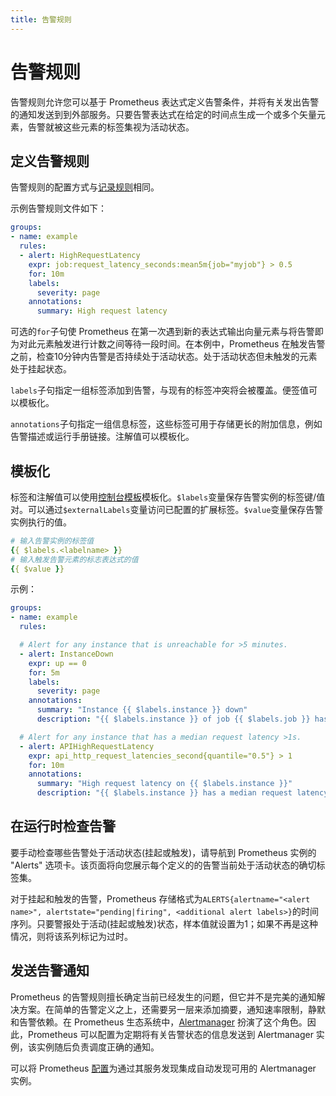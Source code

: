 ```yaml
---
title: 告警规则
---
```


# 告警规则

告警规则允许您可以基于 Prometheus 表达式定义告警条件，并将有关发出告警的通知发送到到外部服务。只要告警表达式在给定的时间点生成一个或多个矢量元素，告警就被这些元素的标签集视为活动状态。

## 定义告警规则

告警规则的配置方式与[记录规则](recording_rules.md)相同。

示例告警规则文件如下：

```yaml
groups:
- name: example
  rules:
  - alert: HighRequestLatency
    expr: job:request_latency_seconds:mean5m{job="myjob"} > 0.5
    for: 10m
    labels:
      severity: page
    annotations:
      summary: High request latency
```

可选的`for`子句使 Prometheus 在第一次遇到新的表达式输出向量元素与将告警即为对此元素触发进行计数之间等待一段时间。在本例中，Prometheus 在触发告警之前，检查10分钟内告警是否持续处于活动状态。处于活动状态但未触发的元素处于挂起状态。

`labels`子句指定一组标签添加到告警，与现有的标签冲突将会被覆盖。便签值可以模板化。

`annotations`子句指定一组信息标签，这些标签可用于存储更长的附加信息，例如告警描述或运行手册链接。注解值可以模板化。

## 模板化

标签和注解值可以使用[控制台模板](consoles.md)模板化。`$labels`变量保存告警实例的标签键/值对。可以通过`$externalLabels`变量访问已配置的扩展标签。`$value`变量保存告警实例执行的值。

```yaml
# 输入告警实例的标签值
{{ $labels.<labelname> }}
# 输入触发告警元素的标志表达式的值
{{ $value }}
```

示例：

```yaml
groups:
- name: example
  rules:

  # Alert for any instance that is unreachable for >5 minutes.
  - alert: InstanceDown
    expr: up == 0
    for: 5m
    labels:
      severity: page
    annotations:
      summary: "Instance {{ $labels.instance }} down"
      description: "{{ $labels.instance }} of job {{ $labels.job }} has been down for more than 5 minutes."

  # Alert for any instance that has a median request latency >1s.
  - alert: APIHighRequestLatency
    expr: api_http_request_latencies_second{quantile="0.5"} > 1
    for: 10m
    annotations:
      summary: "High request latency on {{ $labels.instance }}"
      description: "{{ $labels.instance }} has a median request latency above 1s (current value: {{ $value }}s)"
```

## 在运行时检查告警

要手动检查哪些告警处于活动状态\(挂起或触发\)，请导航到 Prometheus 实例的 "Alerts" 选项卡。该页面将向您展示每个定义的的告警当前处于活动状态的确切标签集。

对于挂起和触发的告警，Prometheus 存储格式为`ALERTS{alertname="<alert name>", alertstate="pending|firing", <additional alert labels>}`的时间序列。只要警报处于活动\(挂起或触发\)状态，样本值就设置为1；如果不再是这种情况，则将该系列标记为过时。

## 发送告警通知

Prometheus 的告警规则擅长确定当前已经发生的问题，但它并不是完美的通知解决方案。在简单的告警定义之上，还需要另一层来添加摘要，通知速率限制，静默和告警依赖。在 Prometheus 生态系统中，[Alertmanager](alertmanager.md) 扮演了这个角色。因此，Prometheus 可以配置为定期将有关告警状态的信息发送到 Alertmanager 实例，该实例随后负责调度正确的通知。

可以将 Prometheus [配置](configuration)为通过其服务发现集成自动发现可用的 Alertmanager 实例。

